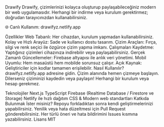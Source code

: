 Drawify
Drawify, çizimlerinizi kolayca oluşturup paylaşabileceğiniz modern bir web uygulamasıdır.
Herhangi bir indirme veya kurulum gerektirmez; doğrudan tarayıcınızdan kullanabilirsiniz.

🌐 Canlı Kullanım: drawifyz.netlify.app

Özellikler
Web Tabanlı: Her cihazdan, kurulum yapmadan kullanabilirsiniz.
Kolay ve Hızlı Arayüz: Sade ve kullanıcı dostu tasarım.
Çizim Araçları: Fırça, silgi ve renk seçici ile özgürce çizim yapma imkanı.
Çalışmaları Kaydetme: Yaptığınız çizimleri cihazınıza indirebilir veya paylaşabilirsiniz.
Gerçek Zamanlı Güncellemeler: Firebase altyapısı ile anlık veri yönetimi.
Mobil Uyumlu: Hem masaüstü hem mobilde sorunsuz çalışır.
Açık Kaynak: Geliştiriciler için kodlar tamamen erişilebilir.
Nasıl Kullanılır?
drawifyz.netlify.app adresine gidin.
Çizim alanında hemen çizmeye başlayın.
Dilerseniz çiziminizi kaydedin veya paylaşın!
Herhangi bir kurulum veya hesap gerekmez.

Teknolojiler
Next.js
TypeScript
Firebase (Realtime Database / Firestore ve Storage)
Netlify ile hızlı dağıtım
CSS & Modern web standartları
Katkıda Bulunmak İster misiniz?
Repoyu forkladıktan sonra kendi geliştirmelerinizi yapabilirsiniz.
Yenilik veya hata düzeltmesi için Pull Request gönderebilirsiniz.
Her türlü öneri ve hata bildirimini Issues kısmına yazabilirsiniz.
Lisans
MIT
